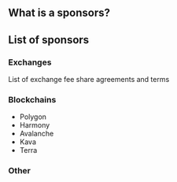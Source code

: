 ## What is a sponsors?

## List of sponsors

### Exchanges

List of exchange fee share agreements and terms

### Blockchains

* Polygon
* Harmony
* Avalanche
* Kava
* Terra

### Other